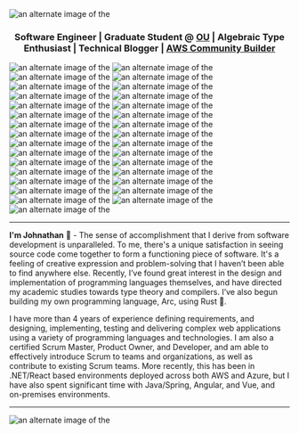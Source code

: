 <picture>
    <source media="(prefers-color-scheme: dark)" srcset="header-dark.jpg">
    <source media="(prefers-color-scheme: light)" srcset="header-light.jpg">
    <img alt="an alternate image of the" src="header-dark.jpg">
</picture>

<h3 align="center">Software Engineer | Graduate Student @ <a href='https://ou.edu'>OU</a> | Algebraic Type Enthusiast | Technical Blogger | <a href='https://aws.amazon.com/developer/community/community-builders/'> AWS Community Builder</a></h3>

<picture>
    <source media="(prefers-color-scheme: light)" srcset="https://img.shields.io/badge/-HTML-e4e2dd?style=flat-square&logo=html5">
    <source media="(prefers-color-scheme: dark)" srcset="https://img.shields.io/badge/-HTML-0e1117?style=flat-square&logo=html5">
    <img alt="an alternate image of the" src="header-dark.jpg">
</picture>
<picture>
    <source media="(prefers-color-scheme: light)" srcset="https://img.shields.io/badge/-CSS-e4e2dd?style=flat-square&logo=css3">
    <source media="(prefers-color-scheme: dark)" srcset="https://img.shields.io/badge/-CSS-0e1117?style=flat-square&logo=css3">
    <img alt="an alternate image of the" src="header-dark.jpg">
</picture>
<picture>
    <source media="(prefers-color-scheme: light)" srcset="https://img.shields.io/badge/-JavaScript-e4e2dd?style=flat-square&logo=javascript">
    <source media="(prefers-color-scheme: dark)" srcset="https://img.shields.io/badge/-JavaScript-0e1117?style=flat-square&logo=javascript">
    <img alt="an alternate image of the" src="header-dark.jpg">
</picture>
<picture>
    <source media="(prefers-color-scheme: light)" srcset="https://img.shields.io/badge/-TypeScript-e4e2dd?style=flat-square&logo=typescript">
    <source media="(prefers-color-scheme: dark)" srcset="https://img.shields.io/badge/-TypeScript-0e1117?style=flat-square&logo=typescript">
    <img alt="an alternate image of the" src="header-dark.jpg">
</picture>
<picture>
    <source media="(prefers-color-scheme: light)" srcset="https://img.shields.io/badge/-Java-e4e2dd?style=flat-square&logo=coffeescript">
    <source media="(prefers-color-scheme: dark)" srcset="https://img.shields.io/badge/-Java-0e1117?style=flat-square&logo=coffeescript">
    <img alt="an alternate image of the" src="header-dark.jpg">
</picture>
<picture>
    <source media="(prefers-color-scheme: light)" srcset="https://img.shields.io/badge/-.NET-e4e2dd?style=flat-square&logo=csharp">
    <source media="(prefers-color-scheme: dark)" srcset="https://img.shields.io/badge/-.NET-0e1117?style=flat-square&logo=csharp">
    <img alt="an alternate image of the" src="header-dark.jpg">
</picture>
<picture>
    <source media="(prefers-color-scheme: light)" srcset="https://img.shields.io/badge/-Golang-e4e2dd?style=flat-square&logo=go">
    <source media="(prefers-color-scheme: dark)" srcset="https://img.shields.io/badge/-Golang-0e1117?style=flat-square&logo=go">
    <img alt="an alternate image of the" src="header-dark.jpg">
</picture>
<picture>
    <source media="(prefers-color-scheme: light)" srcset="https://img.shields.io/badge/-Rust-e4e2dd?style=flat-square&logo=rust">
    <source media="(prefers-color-scheme: dark)" srcset="https://img.shields.io/badge/-Rust-0e1117?style=flat-square&logo=rust">
    <img alt="an alternate image of the" src="header-dark.jpg">
</picture>
<picture>
    <source media="(prefers-color-scheme: light)" srcset="https://img.shields.io/badge/-Kotlin-e4e2dd?style=flat-square&logo=kotlin">
    <source media="(prefers-color-scheme: dark)" srcset="https://img.shields.io/badge/-Kotlin-0e1117?style=flat-square&logo=kotlin">
    <img alt="an alternate image of the" src="header-dark.jpg">
</picture>
<picture>
    <source media="(prefers-color-scheme: light)" srcset="https://img.shields.io/badge/-Azure-e4e2dd?style=flat-square&logo=microsoftazure">
    <source media="(prefers-color-scheme: dark)" srcset="https://img.shields.io/badge/-Azure-0e1117?style=flat-square&logo=microsoftazure">
    <img alt="an alternate image of the" src="header-dark.jpg">
</picture>
<picture>
    <source media="(prefers-color-scheme: light)" srcset="https://img.shields.io/badge/-AWS-e4e2dd?style=flat-square&logo=amazonaws">
    <source media="(prefers-color-scheme: dark)" srcset="https://img.shields.io/badge/-AWS-0e1117?style=flat-square&logo=amazonaws">
    <img alt="an alternate image of the" src="header-dark.jpg">
</picture>
<picture>
    <source media="(prefers-color-scheme: light)" srcset="https://img.shields.io/badge/-Google_Cloud-e4e2dd?style=flat-square&logo=googlecloud">
    <source media="(prefers-color-scheme: dark)" srcset="https://img.shields.io/badge/-Google_Cloud-0e1117?style=flat-square&logo=googlecloud">
    <img alt="an alternate image of the" src="header-dark.jpg">
</picture>
<picture>
    <source media="(prefers-color-scheme: light)" srcset="https://img.shields.io/badge/-Linux-e4e2dd?style=flat-square&logo=linux">
    <source media="(prefers-color-scheme: dark)" srcset="https://img.shields.io/badge/-Linux-0e1117?style=flat-square&logo=linux">
    <img alt="an alternate image of the" src="header-dark.jpg">
</picture>
<picture>
    <source media="(prefers-color-scheme: light)" srcset="https://img.shields.io/badge/-Mac-e4e2dd?style=flat-square&logo=apple">
    <source media="(prefers-color-scheme: dark)" srcset="https://img.shields.io/badge/-Mac-0e1117?style=flat-square&logo=apple">
    <img alt="an alternate image of the" src="header-dark.jpg">
</picture>
<picture>
    <source media="(prefers-color-scheme: light)" srcset="https://img.shields.io/badge/-Redis-e4e2dd?style=flat-square&logo=redis">
    <source media="(prefers-color-scheme: dark)" srcset="https://img.shields.io/badge/-Redis-0e1117?style=flat-square&logo=redis">
    <img alt="an alternate image of the" src="header-dark.jpg">
</picture>
<picture>
    <source media="(prefers-color-scheme: light)" srcset="https://img.shields.io/badge/-Terraform-e4e2dd?style=flat-square&logo=terraform">
    <source media="(prefers-color-scheme: dark)" srcset="https://img.shields.io/badge/-Terraform-0e1117?style=flat-square&logo=terraform">
    <img alt="an alternate image of the" src="header-dark.jpg">
</picture>
<picture>
    <source media="(prefers-color-scheme: light)" srcset="https://img.shields.io/badge/-NixOS-e4e2dd?style=flat-square&logo=nixos">
    <source media="(prefers-color-scheme: dark)" srcset="https://img.shields.io/badge/-Terraform-0e1117?style=flat-square&logo=nixos">
    <img alt="an alternate image of the" src="header-dark.jpg">
</picture>
<picture>
    <source media="(prefers-color-scheme: light)" srcset="https://img.shields.io/badge/-MSSQL Server-e4e2dd?style=flat-square&logo=microsoftsqlserver">
    <source media="(prefers-color-scheme: dark)" srcset="https://img.shields.io/badge/-MSSQL Server-0e1117?style=flat-square&logo=microsoftsqlserver">
    <img alt="an alternate image of the" src="header-dark.jpg">
</picture>
<picture>
    <source media="(prefers-color-scheme: light)" srcset="https://img.shields.io/badge/-RabbitMQ-e4e2dd?style=flat-square&logo=rabbitmq">
    <source media="(prefers-color-scheme: dark)" srcset="https://img.shields.io/badge/-RabbitMQ-0e1117?style=flat-square&logo=rabbitmq">
    <img alt="an alternate image of the" src="header-dark.jpg">
</picture>
<picture>
    <source media="(prefers-color-scheme: light)" srcset="https://img.shields.io/badge/-React-e4e2dd?style=flat-square&logo=react">
    <source media="(prefers-color-scheme: dark)" srcset="https://img.shields.io/badge/-React-0e1117?style=flat-square&logo=react">
    <img alt="an alternate image of the" src="header-dark.jpg">
</picture>
<picture>
    <source media="(prefers-color-scheme: light)" srcset="https://img.shields.io/badge/-Angular-e4e2dd?style=flat-square&logo=angular">
    <source media="(prefers-color-scheme: dark)" srcset="https://img.shields.io/badge/-Angular-0e1117?style=flat-square&logo=angular">
    <img alt="an alternate image of the" src="header-dark.jpg">
</picture>
<picture>
    <source media="(prefers-color-scheme: light)" srcset="https://img.shields.io/badge/-Swift-e4e2dd?style=flat-square&logo=swift">
    <source media="(prefers-color-scheme: dark)" srcset="https://img.shields.io/badge/-Swift-0e1117?style=flat-square&logo=swift">
    <img alt="an alternate image of the" src="header-dark.jpg">
</picture>
<picture>
    <source media="(prefers-color-scheme: light)" srcset="https://img.shields.io/badge/-Kafka-e4e2dd?style=flat-square&logo=apachekafka">
    <source media="(prefers-color-scheme: dark)" srcset="https://img.shields.io/badge/-Kafka-0e1117?style=flat-square&logo=apachekafka">
    <img alt="an alternate image of the" src="header-dark.jpg">
</picture>
<picture>
    <source media="(prefers-color-scheme: light)" srcset="https://img.shields.io/badge/-Kubernetes-e4e2dd?style=flat-square&logo=kubernetes">
    <source media="(prefers-color-scheme: dark)" srcset="https://img.shields.io/badge/-Kubernetes-0e1117?style=flat-square&logo=kubernetes">
    <img alt="an alternate image of the" src="header-dark.jpg">
</picture>
<picture>
    <source media="(prefers-color-scheme: light)" srcset="https://img.shields.io/badge/-Docker-e4e2dd?style=flat-square&logo=docker">
    <source media="(prefers-color-scheme: dark)" srcset="https://img.shields.io/badge/-Docker-0e1117?style=flat-square&logo=docker">
    <img alt="an alternate image of the" src="header-dark.jpg">
</picture>
<picture>
    <source media="(prefers-color-scheme: light)" srcset="https://img.shields.io/badge/-Ansible-e4e2dd?style=flat-square&logo=ansible">
    <source media="(prefers-color-scheme: dark)" srcset="https://img.shields.io/badge/-Ansible-0e1117?style=flat-square&logo=ansible">
    <img alt="an alternate image of the" src="header-dark.jpg">
</picture>
<picture>
    <source media="(prefers-color-scheme: light)" srcset="https://img.shields.io/badge/-Postgres-e4e2dd?style=flat-square&logo=postgres">
    <source media="(prefers-color-scheme: dark)" srcset="https://img.shields.io/badge/-Postgres-0e1117?style=flat-square&logo=postgres">
    <img alt="an alternate image of the" src="header-dark.jpg">
</picture>
<picture>
    <source media="(prefers-color-scheme: light)" srcset="https://img.shields.io/badge/-Postgres-e4e2dd?style=flat-square&logo=mongodb">
    <source media="(prefers-color-scheme: dark)" srcset="https://img.shields.io/badge/-Postgres-0e1117?style=flat-square&logo=mongodb">
    <img alt="an alternate image of the" src="header-dark.jpg">
</picture>
<picture>
    <source media="(prefers-color-scheme: light)" srcset="https://img.shields.io/badge/-Postgres-e4e2dd?style=flat-square&logo=elastisearch">
    <source media="(prefers-color-scheme: dark)" srcset="https://img.shields.io/badge/-Postgres-0e1117?style=flat-square&logo=elastisearch">
    <img alt="an alternate image of the" src="header-dark.jpg">
</picture>
<picture>
    <source media="(prefers-color-scheme: light)" srcset="https://img.shields.io/badge/-Postgres-e4e2dd?style=flat-square&logo=supabase">
    <source media="(prefers-color-scheme: dark)" srcset="https://img.shields.io/badge/-Postgres-0e1117?style=flat-square&logo=supabase">
    <img alt="an alternate image of the" src="header-dark.jpg">
</picture>
<picture>
    <source media="(prefers-color-scheme: light)" srcset="https://img.shields.io/badge/-Postgres-e4e2dd?style=flat-square&logo=nextjs">
    <source media="(prefers-color-scheme: dark)" srcset="https://img.shields.io/badge/-Postgres-0e1117?style=flat-square&logo=nextjs">
    <img alt="an alternate image of the" src="header-dark.jpg">
</picture>
<hr>

**I'm Johnathan** 👋 - The sense of accomplishment that I derive from software development is unparalleled. To me, there's a unique satisfaction in seeing source code come together to form a functioning piece of software. It's a feeling of creative expression and problem-solving that I haven’t been able to find anywhere else. Recently, I’ve found great interest in the design and implementation of programming languages themselves, and have directed my academic studies towards type theory and compilers. I’ve also begun building my own programming language, Arc, using Rust 🦀.

I have more than 4 years of experience defining requirements, and designing, implementing, testing and delivering complex web applications using a variety of programming languages and technologies. I am also a certified Scrum Master, Product Owner, and Developer, and am able to effectively introduce Scrum to teams and organizations, as well as contribute to existing Scrum teams. More recently, this has been in .NET/React based environments deployed across both AWS and Azure, but I have also spent significant time with Java/Spring, Angular, and Vue, and on-premises environments.


<hr>
<picture>
    <source media="(prefers-color-scheme: dark)" srcset="./profile-3d-contrib/profile-night-rainbow.svg">
    <source media="(prefers-color-scheme: light)" srcset="./profile-3d-contrib/profile-green-animate.svg">
    <img alt="an alternate image of the" src="header-dark.jpg">
</picture>
